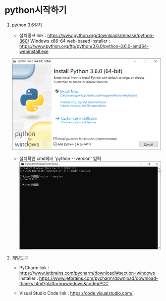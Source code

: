 # python시작하기

1. python 3.6설치

    - 설치링크
    link : https://www.python.org/downloads/release/python-360/
    Windows x86-64 web-based installer : https://www.python.org/ftp/python/3.6.0/python-3.6.0-amd64-webinstall.exe

    ![](https://github.com/tlsgud216/tlsgud216.github.io/blob/master/images/install_python.png?raw=true)

    - 설치확인
    cmd에서 'python --version' 입력
    ![](https://github.com/tlsgud216/tlsgud216.github.io/blob/master/images/python_version_check.png?raw=true)

2. 개발도구

    - PyCharm
    link : https://www.jetbrains.com/pycharm/download/#section=windows
    installer : https://www.jetbrains.com/pycharm/download/download-thanks.html?platform=windows&code=PCC

    - Visual Studio Code
    link : https://code.visualstudio.com/